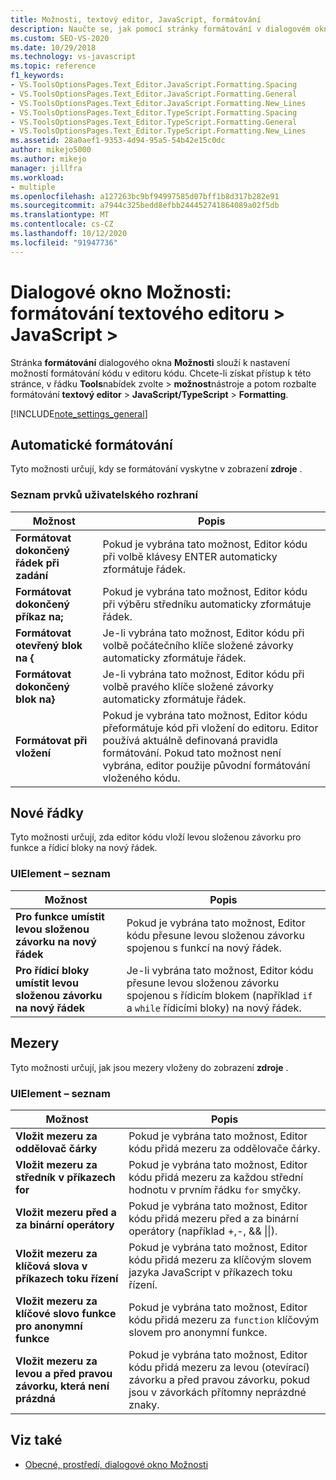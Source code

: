 ```yaml
---
title: Možnosti, textový editor, JavaScript, formátování
description: Naučte se, jak pomocí stránky formátování v dialogovém okně Možnosti nastavit možnosti formátování kódu v editoru kódu.
ms.custom: SEO-VS-2020
ms.date: 10/29/2018
ms.technology: vs-javascript
ms.topic: reference
f1_keywords:
- VS.ToolsOptionsPages.Text_Editor.JavaScript.Formatting.Spacing
- VS.ToolsOptionsPages.Text_Editor.JavaScript.Formatting.General
- VS.ToolsOptionsPages.Text_Editor.JavaScript.Formatting.New_Lines
- VS.ToolsOptionsPages.Text_Editor.TypeScript.Formatting.Spacing
- VS.ToolsOptionsPages.Text_Editor.TypeScript.Formatting.General
- VS.ToolsOptionsPages.Text_Editor.TypeScript.Formatting.New_Lines
ms.assetid: 28a0aef1-9353-4d94-95a5-54b42e15c0dc
author: mikejo5000
ms.author: mikejo
manager: jillfra
ms.workload:
- multiple
ms.openlocfilehash: a127263bc9bf94997585d07bff1b8d317b282e91
ms.sourcegitcommit: a7944c325bedd8efbb244452741864089a02f5db
ms.translationtype: MT
ms.contentlocale: cs-CZ
ms.lasthandoff: 10/12/2020
ms.locfileid: "91947736"
---
```

# <a name="options-dialog-box-text-editor--javascript--formatting"></a>Dialogové okno Možnosti: formátování textového editoru \> JavaScript \>

Stránka **formátování** dialogového okna **Možnosti** slouží k nastavení možností formátování kódu v editoru kódu. Chcete-li získat přístup k této stránce, v řádku **Tools**nabídek zvolte  >  **možnost**nástroje a potom rozbalte formátování **textový editor**  >  **JavaScript/TypeScript**  >  **Formatting**.

[!INCLUDE[note_settings_general](../../data-tools/includes/note_settings_general_md.md)]

## <a name="automatic-formatting"></a>Automatické formátování

Tyto možnosti určují, kdy se formátování vyskytne v zobrazení **zdroje** .

### <a name="uielement-list"></a>Seznam prvků uživatelského rozhraní

|Možnost|Popis|
|------------|-----------------|
|**Formátovat dokončený řádek při zadání**|Pokud je vybrána tato možnost, Editor kódu při volbě klávesy ENTER automaticky zformátuje řádek.|
|**Formátovat dokončený příkaz na;**|Pokud je vybrána tato možnost, Editor kódu při výběru středníku automaticky zformátuje řádek.|
|**Formátovat otevřený blok na {**|Je-li vybrána tato možnost, Editor kódu při volbě počátečního klíče složené závorky automaticky zformátuje řádek.|
|**Formátovat dokončený blok na}**|Je-li vybrána tato možnost, Editor kódu při volbě pravého klíče složené závorky automaticky zformátuje řádek.|
|**Formátovat při vložení**|Pokud je vybrána tato možnost, Editor kódu přeformátuje kód při vložení do editoru. Editor používá aktuálně definovaná pravidla formátování. Pokud tato možnost není vybrána, editor použije původní formátování vloženého kódu.|

## <a name="new-lines"></a>Nové řádky

Tyto možnosti určují, zda editor kódu vloží levou složenou závorku pro funkce a řídicí bloky na nový řádek.

### <a name="uielement-list"></a>UIElement – seznam

|Možnost|Popis|
|------------|-----------------|
|**Pro funkce umístit levou složenou závorku na nový řádek**|Pokud je vybrána tato možnost, Editor kódu přesune levou složenou závorku spojenou s funkcí na nový řádek.|
|**Pro řídicí bloky umístit levou složenou závorku na nový řádek**|Je-li vybrána tato možnost, Editor kódu přesune levou složenou závorku spojenou s řídicím blokem (například `if` a `while` řídicími bloky) na nový řádek.|

## <a name="spacing"></a>Mezery

Tyto možnosti určují, jak jsou mezery vloženy do zobrazení **zdroje** .

### <a name="uielement-list"></a>UIElement – seznam

|Možnost|Popis|
|------------|-----------------|
|**Vložit mezeru za oddělovač čárky**|Pokud je vybrána tato možnost, Editor kódu přidá mezeru za oddělovače čárky.|
|**Vložit mezeru za středník v příkazech for**|Pokud je vybrána tato možnost, Editor kódu přidá mezeru za každou střední hodnotu v prvním řádku `for` smyčky.|
|**Vložit mezeru před a za binární operátory**|Pokud je vybrána tato možnost, Editor kódu přidá mezeru před a za binární operátory (například +,-,  &&  &#124;&#124;).|
|**Vložit mezeru za klíčová slova v příkazech toku řízení**|Pokud je vybrána tato možnost, Editor kódu přidá mezeru za klíčovým slovem jazyka JavaScript v příkazech toku řízení.|
|**Vložit mezeru za klíčové slovo funkce pro anonymní funkce**|Pokud je vybrána tato možnost, Editor kódu přidá mezeru za `function` klíčovým slovem pro anonymní funkce.|
|**Vložit mezeru za levou a před pravou závorku, která není prázdná**|Pokud je vybrána tato možnost, Editor kódu přidá mezeru za levou (otevírací) závorku a před pravou závorku, pokud jsou v závorkách přítomny neprázdné znaky.|

## <a name="see-also"></a>Viz také

- [Obecné, prostředí, dialogové okno Možnosti](../../ide/reference/general-environment-options-dialog-box.md)